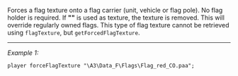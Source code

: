 Forces a flag texture onto a flag carrier (unit, vehicle or flag pole).
No flag holder is required. If **""** is used as texture, the texture is removed.
This will override regularly owned flags.
This type of flag texture cannot be retrieved using `flagTexture`, but `getForcedFlagTexture`.


---
*Example 1:*
```sqf
player forceFlagTexture "\A3\Data_F\Flags\Flag_red_CO.paa";
```